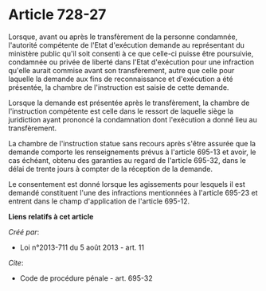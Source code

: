 # Article 728-27

Lorsque, avant ou après le transfèrement de la personne condamnée, l'autorité compétente de l'Etat d'exécution demande au
représentant du ministère public qu'il soit consenti à ce que celle-ci puisse être poursuivie, condamnée ou privée de liberté
dans l'Etat d'exécution pour une infraction qu'elle aurait commise avant son transfèrement, autre que celle pour laquelle la
demande aux fins de reconnaissance et d'exécution a été présentée, la chambre de l'instruction est saisie de cette demande. 

Lorsque la demande est présentée après le transfèrement, la chambre de l'instruction compétente est celle dans le ressort de
laquelle siège la juridiction ayant prononcé la condamnation dont l'exécution a donné lieu au transfèrement. 

La chambre de l'instruction statue sans recours après s'être assurée que la demande comporte les renseignements prévus à
l'article 695-13 et avoir, le cas échéant, obtenu des garanties au regard de l'article 695-32, dans le délai de trente jours
à compter de la réception de la demande. 

Le consentement est donné lorsque les agissements pour lesquels il est demandé constituent l'une des infractions mentionnées
à l'article 695-23 et entrent dans le champ d'application de l'article 695-12.

**Liens relatifs à cet article**

_Créé par_:

  - Loi n°2013-711 du 5 août 2013 - art. 11

_Cite_:

  - Code de procédure pénale - art. 695-32
